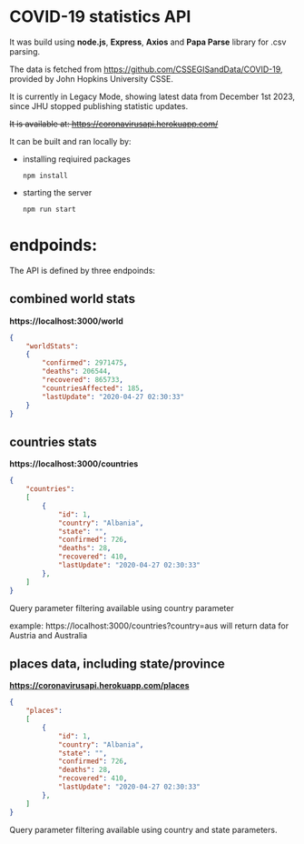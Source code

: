 # COVID-19 statistics API

It was build using **node.js**, **Express**, **Axios** and **Papa Parse** library for .csv parsing.

The data is fetched from https://github.com/CSSEGISandData/COVID-19, provided by John Hopkins University CSSE.

It is currently in Legacy Mode, showing latest data from December 1st 2023, since JHU stopped publishing statistic updates.

~~It is available at: https://coronavirusapi.herokuapp.com/~~

It can be built and ran locally by:
- installing reqiuired packages
  
  `npm install`
- starting the server
  
  `npm run start`


# endpoinds:
The API is defined by three endpoinds:

## combined world stats
**https://localhost:3000/world**

```json
{
	"worldStats":
	{
		"confirmed": 2971475,
		"deaths": 206544,
		"recovered": 865733,
		"countriesAffected": 185,
		"lastUpdate": "2020-04-27 02:30:33"
	}
}
```

## countries stats
**https://localhost:3000/countries**

```json
{
	"countries":
	[
		{
			"id": 1,
			"country": "Albania",
			"state": "",
			"confirmed": 726,
			"deaths": 28,
			"recovered": 410,
			"lastUpdate": "2020-04-27 02:30:33"
		},
	]
}
```

Query parameter filtering available using country parameter

example: https://localhost:3000/countries?country=aus will return data for Austria and Australia

## places data, including state/province
**https://coronavirusapi.herokuapp.com/places**

```json
{
	"places":
	[
		{
			"id": 1,
			"country": "Albania",
			"state": "",
			"confirmed": 726,
			"deaths": 28,
			"recovered": 410,
			"lastUpdate": "2020-04-27 02:30:33"
		},
	]
}
```

Query parameter filtering available using country and state parameters.
